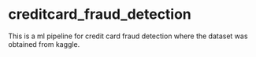 # creditcard_fraud_detection
This is a ml pipeline for credit card fraud detection where the dataset was obtained from kaggle.
